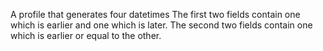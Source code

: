 A profile that generates four datetimes
The first two fields contain one which is earlier and one which is later.
The second two fields contain one which is earlier or equal to the other.
